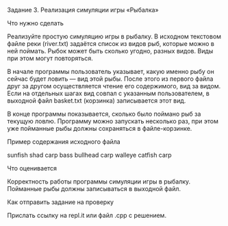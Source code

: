 Задание 3. Реализация симуляции игры «Рыбалка»


Что нужно сделать

Реализуйте простую симуляцию игры в рыбалку. В исходном текстовом файле реки (river.txt) задаётся список из видов рыб, которые можно в ней поймать. Рыбок может быть сколько угодно, разных видов. Виды при этом могут повторяться.

В начале программы пользователь указывает, какую именно рыбу он сейчас будет ловить — вид этой рыбы. После этого из первого файла друг за другом осуществляется чтение его содержимого, вид за видом. Если на отдельных шагах вид совпал с указанным пользователем, в выходной файл basket.txt (корзинка) записывается этот вид.

В конце программы показывается, сколько было поймано рыб за текущую ловлю. Программу можно запускать несколько раз, при этом уже пойманные рыбы должны сохраняться в файле-корзинке.



Пример содержания исходного файла

sunfish
shad
carp
bass
bullhead
carp
walleye
catfish
carp


Что оценивается

Корректность работы программы симуляции игры в рыбалку. Пойманные рыбы должны записываться в выходной файл.



Как отправить задание на проверку

Прислать ссылку на repl.it или файл .срр с решением.